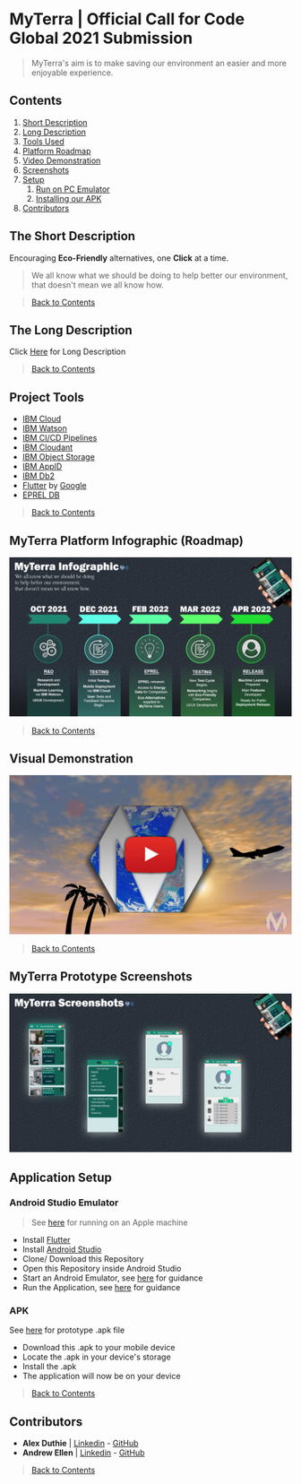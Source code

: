 # MyTerra | Official Call for Code Global 2021 Submission

> MyTerra's aim is to make saving our environment an easier and more enjoyable experience.

## Contents

1. [Short Description](#the-short-description)
1. [Long Description](#the-long-description)
1. [Tools Used](#project-tools)
1. [Platform Roadmap](#platform-roadmap-infographic)
1. [Video Demonstration](#visual-demonstration)
1. [Screenshots](#screenshots)
1. [Setup](#application-setup)
    1. [Run on PC Emulator](#android-studio-emulator)
    1. [Installing our APK](#apk)
1. [Contributors](#contributors)

## The Short Description

Encouraging **Eco-Friendly** alternatives, one **Click** at a time.

> We all know what we should be doing to help better our environment, that doesn't mean we all know how.

> [Back to Contents](#contents)

## The Long Description

Click [Here](_docs/LONG_DESCRIPTION.md) for Long Description

> [Back to Contents](#contents)

## Project Tools

* [IBM Cloud](https://www.ibm.com/uk-en/cloud)
* [IBM Watson](https://www.ibm.com/uk-en/watson)
* [IBM CI/CD Pipelines](https://www.ibm.com/garage/method/practices/deliver/tool_delivery_pipeline/)
* [IBM Cloudant](https://www.ibm.com/cloud/cloudant)
* [IBM Object Storage](https://www.ibm.com/uk-en/cloud/object-storage)
* [IBM AppID](https://www.ibm.com/uk-en/cloud/app-id)
* [IBM Db2](https://www.ibm.com/uk-en/analytics/db2)
* [Flutter](https://flutter.dev/) by [Google](https://google.com)
* [EPREL DB](https://ec.europa.eu/info/energy-climate-change-environment/standards-tools-and-labels/products-labelling-rules-and-requirements/energy-label-and-ecodesign/product-database_en)

> [Back to Contents](#contents)

## MyTerra Platform Infographic (Roadmap)

![Infographic Timeline](_docs/infographic.png)

> [Back to Contents](#contents)

## Visual Demonstration

[![Video Demo](_docs/thumbnail.png)](https://www.youtube.com/watch?v=vSEEksrnpGY)

> [Back to Contents](#contents)

## MyTerra Prototype Screenshots

![MyTerra Screenshots](_docs/screenshots.png)

## Application Setup

### Android Studio Emulator

> See [here](https://www.youtube.com/watch?v=hTk2DojxcEM) for running on an Apple machine

* Install [Flutter](https://flutter.dev/docs/get-started/install)
* Install [Android Studio](https://developer.android.com/studio)
* Clone/ Download this Repository
* Open this Repository inside Android Studio
* Start an Android Emulator, see [here](https://docs.expo.io/workflow/android-studio-emulator/) for guidance
* Run the Application, see [here](https://developer.android.com/training/basics/firstapp/running-app) for guidance

### APK

See [here](_docs/prototype/) for prototype .apk file

* Download this .apk to your mobile device
* Locate the .apk in your device's storage
* Install the .apk
* The application will now be on your device

> [Back to Contents](#contents)

## Contributors

* **Alex Duthie** | <a href="https://www.linkedin.com/in/alexduthielnkdn/">Linkedin</a> - <a href="https://github.com/AlexDuthie">GitHub</a >
* **Andrew Ellen** | <a href="https://www.linkedin.com/in/andrew-ellen-3719361b5/">Linkedin</a> - <a href="https://github.com/AndrewEllen">GitHub</a>

> [Back to Contents](#contents)